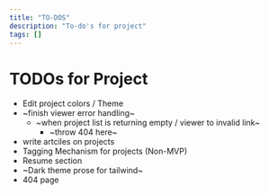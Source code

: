 ```yaml
---
title: "TO-DOS"
description: "To-do's for project"
tags: []
---
```


# TODOs for Project

* Edit project colors / Theme
* ~finish viewer error handling~
    * ~when project list is returning empty / viewer to invalid link~
        * ~throw 404 here~
* write artciles on projects
* Tagging Mechanism for projects (Non-MVP)
* Resume section
* ~Dark theme prose for tailwind~
* 404 page
